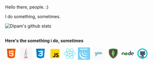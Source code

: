 Hello there, people. :)

I do something, sometimes.

![Dipam's github stats](https://github-readme-stats.vercel.app/api/?username=dipam1&show_icons=true&title_color=fff&icon_color=79ff97&text_color=9f9f9f&bg_color=151515)

<br/> <b>Here's the something i do, sometimes</b>


<p align="center">
 <p align="left">  
  <code><img src="https://github.com/Dipam1/Dipam1/blob/main/assets/html5.png" alt="html5" width="40" height="40"/></code>&nbsp;
  <code><img src="https://github.com/Dipam1/Dipam1/blob/main/assets/java.png" alt="java" width="40" height="40"/></code>&nbsp;
  <code><img src="https://github.com/Dipam1/Dipam1/blob/main/assets/css3.png" alt="css3" width="40" height="40"/></code>&nbsp; 
  <code><img src="https://github.com/Dipam1/Dipam1/blob/main/assets/js.png" alt="js" width="40" height="40"/></code>&nbsp;
    <code><img src="https://github.com/Dipam1/Dipam1/blob/main/assets/react.png" alt="react" width="40" height="40"/></code>&nbsp;
  <code><img src="https://github.com/Dipam1/Dipam1/blob/main/assets/jquery.png" alt="jquery" width="40" height="40"/></code>&nbsp;
  <code><img src="https://github.com/Dipam1/Dipam1/blob/main/assets/yarn.png" alt="yarn" width="40" height="40"/></code>&nbsp;
  <code><img src="https://github.com/Dipam1/Dipam1/blob/main/assets/mongo.png" alt="mongo" width="40" height="40"/></code>&nbsp; 
    <code><img src="https://github.com/Dipam1/Dipam1/blob/main/assets/node.png" alt="node" width="40" height="40"/></code>&nbsp; 
  <code><img src="https://github.com/Dipam1/Dipam1/blob/main/assets/github.png" alt="github" width="40" height="40"/></code>&nbsp; 
  
   </p>
</p>
